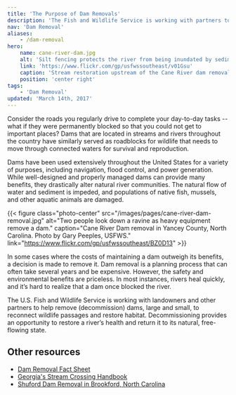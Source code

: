 ```yaml
---
title: 'The Purpose of Dam Removals'
description: 'The Fish and Wildlife Service is working with partners to help remove old/outdated dams, large and small, to reconnect wildlife passages and restore habitat.'
nav: 'Dam Removal'
aliases:
    - /dam-removal
hero:
    name: cane-river-dam.jpg
    alt: 'Silt fencing protects the river from being inundated by sediment from the construction site.'
    link: 'https://www.flickr.com/gp/usfwssoutheast/v01Gsu'
    caption: 'Stream restoration upstream of the Cane River dam removal site. Photo by Gary Peeples, USFWS.'
    position: 'center right'
tags:
    - 'Dam Removal'
updated: 'March 14th, 2017'
---
```


Consider the roads you regularly drive to complete your day-to-day tasks --what if they were permanently blocked so that you could not get to important places? Dams that are located in streams and rivers throughout the country have similarly served as roadblocks for wildlife that needs to move through connected waters for survival and reproduction.

Dams have been used extensively throughout the United States for a variety of purposes, including navigation, flood control, and power generation. While well-designed and properly managed dams can provide many benefits, they drastically alter natural river communities. The natural flow of water and sediment is impeded, and populations of native fish, mussels, and other aquatic animals are damaged.

{{< figure class="photo-center" src="/images/pages/cane-river-dam-removal.jpg" alt="Two people look down a ravine as heavy equipment remove a dam." caption="Cane River Dam removal in Yancey County, North Carolina. Photo by Gary Peeples, USFWS." link="https://www.flickr.com/gp/usfwssoutheast/BZ0D13" >}}

In some cases where the costs of maintaining a dam outweigh its benefits, a decision is made to remove it. Dam removal is a planning process that can often take several years and be expensive. However, the safety and environmental benefits are priceless. In most instances, rivers heal quickly, and it’s hard to realize that a dam once blocked the river.

The U.S. Fish and Wildlife Service is working with landowners and other partners to help remove (decommission) dams, large and small, to reconnect wildlife passages and restore habitat. Decommissioning provides an opportunity to restore a river’s health and return it to its natural, free-flowing state.

## Other resources

- [Dam Removal Fact Sheet](/pdf/fact-sheet/dam-removal.pdf)
- [Georgia's Stream Crossing Handbook](/pdf/georgia-stream-crossing-handbook.pdf)
- [Shuford Dam Removal in Brookford, North Carolina](https://www.americanrivers.org/2016/08/shuford-dam-removal/)
